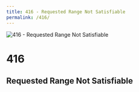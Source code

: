 ```yaml
---
title: 416 - Requested Range Not Satisfiable
permalink: /416/
---
```

![416 - Requested Range Not Satisfiable](http://i.dailymail.co.uk/i/pix/2010/05/27/article-0-09C69FED000005DC-363_634x374.jpg)  
# 416  
## Requested Range Not Satisfiable  
